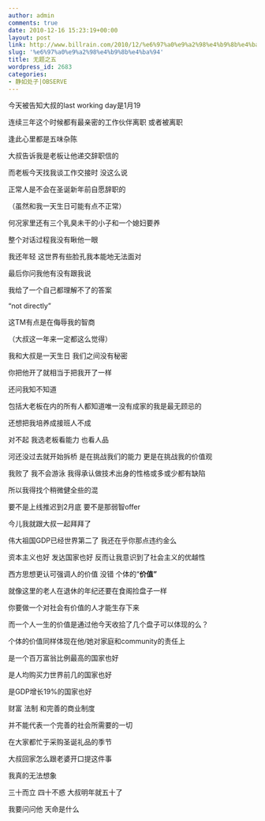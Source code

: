 ```yaml
---
author: admin
comments: true
date: 2010-12-16 15:23:19+00:00
layout: post
link: http://www.billrain.com/2010/12/%e6%97%a0%e9%a2%98%e4%b9%8b%e4%ba%94/
slug: '%e6%97%a0%e9%a2%98%e4%b9%8b%e4%ba%94'
title: 无题之五
wordpress_id: 2683
categories:
- 静如处子|OBSERVE
---
```


今天被告知大叔的last working day是1月19

连续三年这个时候都有最亲密的工作伙伴离职 或者被离职

逢此心里都是五味杂陈

大叔告诉我是老板让他递交辞职信的

而老板今天找我谈工作交接时 没这么说

正常人是不会在圣诞新年前自愿辞职的

（虽然和我一天生日可能有点不正常）

何况家里还有三个乳臭未干的小子和一个媳妇要养

<!-- more -->

整个对话过程我没有瞅他一眼

我还年轻 这世界有些脸孔我本能地无法面对

最后你问我他有没有跟我说

我给了一个自己都理解不了的答案

“not directly”

这TM有点是在侮辱我的智商

（大叔这一年来一定都这么觉得）

我和大叔是一天生日 我们之间没有秘密

你把他开了就相当于把我开了一样

还问我知不知道

包括大老板在内的所有人都知道唯一没有成家的我是最无顾忌的

还想把我培养成接班人不成

对不起 我选老板看能力 也看人品

河还没过去就开始拆桥 是在挑战我们的能力 更是在挑战我的价值观

我败了 我不会游泳 我得承认做技术出身的性格或多或少都有缺陷

所以我得找个稍微健全些的混

要不是上线推迟到2月底 要不是那弱智offer

今儿我就跟大叔一起拜拜了

伟大祖国GDP已经世界第二了 我还在乎你那点违约金么

资本主义也好 发达国家也好 反而让我意识到了社会主义的优越性

西方思想更认可强调人的价值 没错 个体的“**价值”**

就像这里的老人在退休的年纪还要在食阁捡盘子一样

你要做一个对社会有价值的人才能生存下来

而一个人一生的价值是通过他今天收拾了几个盘子可以体现的么？

个体的价值同样体现在他/她对家庭和community的责任上

是一个百万富翁比例最高的国家也好

是人均购买力世界前几的国家也好

是GDP增长19%的国家也好

财富 法制 和完善的商业制度

并不能代表一个完善的社会所需要的一切

在大家都忙于采购圣诞礼品的季节

大叔回家怎么跟老婆开口提这件事

我真的无法想象

三十而立 四十不惑 大叔明年就五十了

我要问问他 天命是什么 

